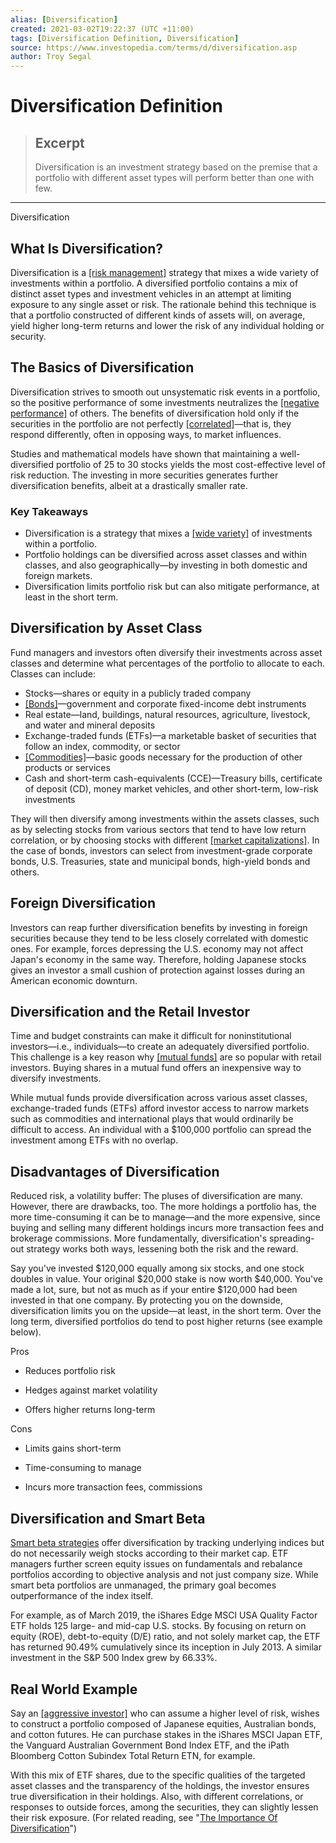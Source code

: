 ```yaml
---
alias: [Diversification]
created: 2021-03-02T19:22:37 (UTC +11:00)
tags: [Diversification Definition, Diversification]
source: https://www.investopedia.com/terms/d/diversification.asp
author: Troy Segal
---
```


# Diversification Definition

> ## Excerpt
> Diversification is an investment strategy based on the premise that a portfolio with different asset types will perform better than one with few.

---

Diversification
## What Is Diversification?

Diversification is a [[risk management]](https://www.investopedia.com/terms/r/riskmanagement.asp) strategy that mixes a wide variety of investments within a portfolio. A diversified portfolio contains a mix of distinct asset types and investment vehicles in an attempt at limiting exposure to any single asset or risk. The rationale behind this technique is that a portfolio constructed of different kinds of assets will, on average, yield higher long-term returns and lower the risk of any individual holding or security.

## The Basics of Diversification

Diversification strives to smooth out unsystematic risk events in a portfolio, so the positive performance of some investments neutralizes the [[negative performance]](https://www.investopedia.com/terms/n/negative-return.asp) of others. The benefits of diversification hold only if the securities in the portfolio are not perfectly [[correlated]](https://www.investopedia.com/terms/c/correlation.asp)—that is, they respond differently, often in opposing ways, to market influences.

Studies and mathematical models have shown that maintaining a well-diversified portfolio of 25 to 30 stocks yields the most cost-effective level of risk reduction. The investing in more securities generates further diversification benefits, albeit at a drastically smaller rate.

### Key Takeaways

-   Diversification is a strategy that mixes a [[wide variety]](https://www.investopedia.com/terms/w/wide-variety.asp) of investments within a portfolio.
-   Portfolio holdings can be diversified across asset classes and within classes, and also geographically—by investing in both domestic and foreign markets.
-   Diversification limits portfolio risk but can also mitigate performance, at least in the short term.

## Diversification by Asset Class

Fund managers and investors often diversify their investments across asset classes and determine what percentages of the portfolio to allocate to each. Classes can include:

-   Stocks—shares or equity in a publicly traded company
-   [[Bonds]](https://www.investopedia.com/terms/b/bond.asp)—government and corporate fixed-income debt instruments
-   Real estate—land, buildings, natural resources, agriculture, livestock, and water and mineral deposits
-   Exchange-traded funds (ETFs)—a marketable basket of securities that follow an index, commodity, or sector
-   [[Commodities]](https://www.investopedia.com/terms/c/commodity.asp)—basic goods necessary for the production of other products or services
-   Cash and short-term cash-equivalents (CCE)—Treasury bills, certificate of deposit (CD), money market vehicles, and other short-term, low-risk investments

They will then diversify among investments within the assets classes, such as by selecting stocks from various sectors that tend to have low return correlation, or by choosing stocks with different [[market capitalizations]](https://www.investopedia.com/terms/m/marketcapitalization.asp). In the case of bonds, investors can select from investment-grade corporate bonds, U.S. Treasuries, state and municipal bonds, high-yield bonds and others. 

## Foreign Diversification

Investors can reap further diversification benefits by investing in foreign securities because they tend to be less closely correlated with domestic ones. For example, forces depressing the U.S. economy may not affect Japan's economy in the same way. Therefore, holding Japanese stocks gives an investor a small cushion of protection against losses during an American economic downturn.

## Diversification and the Retail Investor

Time and budget constraints can make it difficult for noninstitutional investors—i.e., individuals—to create an adequately diversified portfolio. This challenge is a key reason why [[mutual funds]](https://www.investopedia.com/video/play/introduction-mutual-funds/) are so popular with retail investors. Buying shares in a mutual fund offers an inexpensive way to diversify investments.

While mutual funds provide diversification across various asset classes, exchange-traded funds (ETFs) afford investor access to narrow markets such as commodities and international plays that would ordinarily be difficult to access. An individual with a $100,000 portfolio can spread the investment among ETFs with no overlap.

## Disadvantages of Diversification

Reduced risk, a volatility buffer: The pluses of diversification are many. However, there are drawbacks, too. The more holdings a portfolio has, the more time-consuming it can be to manage—and the more expensive, since buying and selling many different holdings incurs more transaction fees and brokerage commissions. More fundamentally, diversification's spreading-out strategy works both ways, lessening both the risk and the reward.

Say you've invested $120,000 equally among six stocks, and one stock doubles in value. Your original $20,000 stake is now worth $40,000. You've made a lot, sure, but not as much as if your entire $120,000 had been invested in that one company. By protecting you on the downside, diversification limits you on the upside—at least, in the short term. Over the long term, diversified portfolios do tend to post higher returns (see example below).

Pros

-   Reduces portfolio risk
    
-   Hedges against market volatility
    
-   Offers higher returns long-term
    

Cons

-   Limits gains short-term
    
-   Time-consuming to manage
    
-   Incurs more transaction fees, commissions
    

## Diversification and Smart Beta

[Smart beta strategies](https://www.investopedia.com/terms/s/smart-beta.asp) offer diversification by tracking underlying indices but do not necessarily weigh stocks according to their market cap. ETF managers further screen equity issues on fundamentals and rebalance portfolios according to objective analysis and not just company size. While smart beta portfolios are unmanaged, the primary goal becomes outperformance of the index itself.

For example, as of March 2019, the iShares Edge MSCI USA Quality Factor ETF holds 125 large- and mid-cap U.S. stocks. By focusing on return on equity (ROE), debt-to-equity (D/E) ratio, and not solely market cap, the ETF has returned 90.49% cumulatively since its inception in July 2013. A similar investment in the S&P 500 Index grew by 66.33%.

## Real World Example

Say an [[aggressive investor]](https://www.investopedia.com/terms/a/aggressiveinvestmentstrategy.asp) who can assume a higher level of risk, wishes to construct a portfolio composed of Japanese equities, Australian bonds, and cotton futures. He can purchase stakes in the iShares MSCI Japan ETF, the Vanguard Australian Government Bond Index ETF, and the iPath Bloomberg Cotton Subindex Total Return ETN, for example.

With this mix of ETF shares, due to the specific qualities of the targeted asset classes and the transparency of the holdings, the investor ensures true diversification in their holdings. Also, with different correlations, or responses to outside forces, among the securities, they can slightly lessen their risk exposure. (For related reading, see "[The Importance Of Diversification](https://www.investopedia.com/investing/importance-diversification/)")
